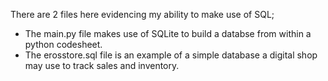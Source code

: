 There are 2 files here evidencing my ability to make use of SQL;
- The main.py file makes use of SQLite to build a databse from within a python codesheet.
- The erosstore.sql file is an example of a simple database a digital shop may use to track sales and inventory.
